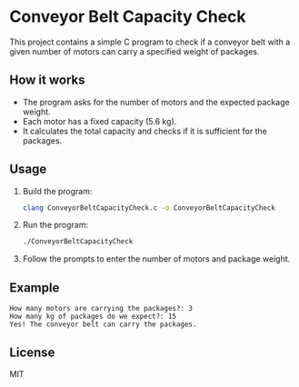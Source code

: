 # Conveyor Belt Capacity Check

This project contains a simple C program to check if a conveyor belt with a given number of motors can carry a specified weight of packages.

## How it works
- The program asks for the number of motors and the expected package weight.
- Each motor has a fixed capacity (5.6 kg).
- It calculates the total capacity and checks if it is sufficient for the packages.

## Usage
1. Build the program:
   ```sh
   clang ConveyorBeltCapacityCheck.c -o ConveyorBeltCapacityCheck
   ```
2. Run the program:
   ```sh
   ./ConveyorBeltCapacityCheck
   ```
3. Follow the prompts to enter the number of motors and package weight.

## Example
```
How many motors are carrying the packages?: 3
How many kg of packages do we expect?: 15
Yes! The conveyor belt can carry the packages.
```

## License
MIT
